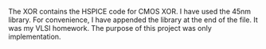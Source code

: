 The XOR contains the HSPICE code for CMOS XOR.
I have used the 45nm library.
For convenience, I have appended the library at the end of the file.
It was my VLSI homework.
The purpose of this project was only implementation.